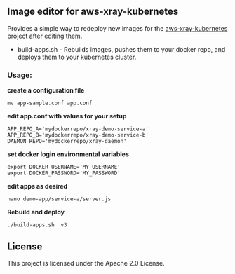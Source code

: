 ## Image editor for aws-xray-kubernetes

Provides a simple way to redeploy new images for the [aws-xray-kubernetes](https://github.com/aws-samples/aws-xray-kubernetes) project after editing them.

* build-apps.sh - Rebuilds images, pushes them to your docker repo, and deploys them to your kubernetes cluster.



### Usage:

**create a configuration file**

    mv app-sample.conf app.conf

**edit app.conf with values for your setup**



    APP_REPO_A='mydockerrepo/xray-demo-service-a'
    APP_REPO_B='mydockerrepo/xray-demo-service-b'
    DAEMON_REPO='mydockerrepo/xray-daemon'


**set docker login environmental variables**

    export DOCKER_USERNAME='MY_USERNAME'
    export DOCKER_PASSWORD='MY_PASSWORD'


**edit apps as desired**

    nano demo-app/service-a/server.js

**Rebuild and deploy**

    ./build-apps.sh  v3



## License

This project is licensed under the Apache 2.0 License.
